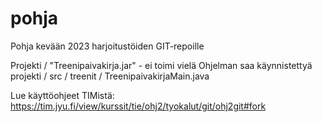 # pohja

Pohja kevään 2023 harjoitustöiden GIT-repoille

Projekti / "Treenipaivakirja.jar" - ei toimi vielä
Ohjelman saa käynnistettyä projekti / src / treenit / TreenipaivakirjaMain.java

Lue käyttöohjeet TIMistä: <https://tim.jyu.fi/view/kurssit/tie/ohj2/tyokalut/git/ohj2git#fork>

